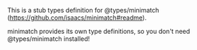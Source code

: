 This is a stub types definition for @types/minimatch (https://github.com/isaacs/minimatch#readme).

minimatch provides its own type definitions, so you don't need @types/minimatch installed!